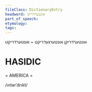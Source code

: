 ```yaml
---
fileClass: DictionaryEntry
headword: אונטערדריקן
part_of_speech: 
etymology: 
tags: 
---
```

אונטערדריקן
אונטערגעדריקט ~ אונטערדריקט

HASIDIC
=======
= AMERICA = 

/ɩntərˈdrɩkt/